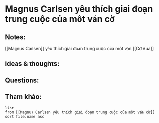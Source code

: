 # Magnus Carlsen yêu thích giai đoạn trung cuộc của môt ván cờ

## Notes:
[[Magnus Carlsen]] yêu thích giai đoạn trung cuộc của môt ván [[Cờ Vua]]

## Ideas & thoughts:

## Questions:


## Tham khảo:
```dataview
list
from [[Magnus Carlsen yêu thích giai đoạn trung cuộc của môt ván cờ]]
sort file.name asc
```